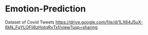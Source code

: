 # Emotion-Prediction

Dataset of Covid Tweets
https://drive.google.com/file/d/1LX64J5uX-6kN_FqYLOFli6zHotqRvTxf/view?usp=sharing
